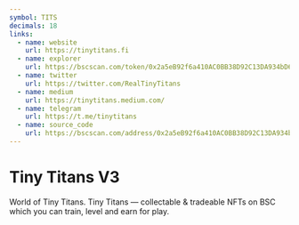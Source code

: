 ```yaml
---
symbol: TITS
decimals: 18
links:
  - name: website
    url: https://tinytitans.fi
  - name: explorer
    url: https://bscscan.com/token/0x2a5eB92f6a410AC0BB38D92C13DA934bD68EF24E
  - name: twitter
    url: https://twitter.com/RealTinyTitans
  - name: medium
    url: https://tinytitans.medium.com/
  - name: telegram
    url: https://t.me/tinytitans
  - name: source_code
    url: https://bscscan.com/address/0x2a5eB92f6a410AC0BB38D92C13DA934bD68EF24E#code
---
```


# Tiny Titans V3

World of Tiny Titans. Tiny Titans — collectable & tradeable NFTs on BSC which you can train, level and earn for play.
